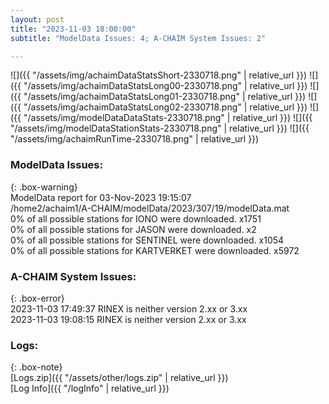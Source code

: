 ```yaml
---
layout: post
title: "2023-11-03 18:00:00"
subtitle: "ModelData Issues: 4; A-CHAIM System Issues: 2"

---
```


![]({{ "/assets/img/achaimDataStatsShort-2330718.png" | relative_url }})
![]({{ "/assets/img/achaimDataStatsLong00-2330718.png" | relative_url }})
![]({{ "/assets/img/achaimDataStatsLong01-2330718.png" | relative_url }})
![]({{ "/assets/img/achaimDataStatsLong02-2330718.png" | relative_url }})
![]({{ "/assets/img/modelDataDataStats-2330718.png" | relative_url }})
![]({{ "/assets/img/modelDataStationStats-2330718.png" | relative_url }})
![]({{ "/assets/img/achaimRunTime-2330718.png" | relative_url }})


### ModelData Issues:  
  
{: .box-warning}  
 ModelData report for 03-Nov-2023 19:15:07   
 /home2/achaim1/A-CHAIM/modelData/2023/307/19/modelData.mat   
 0% of all possible stations for IONO were downloaded. x1751   
 0% of all possible stations for JASON were downloaded. x2   
 0% of all possible stations for SENTINEL were downloaded. x1054   
 0% of all possible stations for KARTVERKET were downloaded. x5972   
  
### A-CHAIM System Issues:  
  
{: .box-error}  
2023-11-03 17:49:37 RINEX is neither version 2.xx or 3.xx  
2023-11-03 19:08:15 RINEX is neither version 2.xx or 3.xx  

### Logs:  
  
{: .box-note}  
[Logs.zip]({{ "/assets/other/logs.zip" | relative_url }})  
[Log Info]({{ "/logInfo" | relative_url }})  
